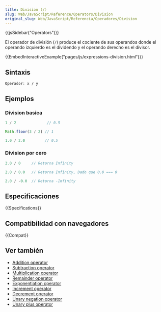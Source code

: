 ```yaml
---
title: Division (/)
slug: Web/JavaScript/Reference/Operators/Division
original_slug: Web/JavaScript/Referencia/Operadores/Division
---
```


{{jsSidebar("Operators")}}

El operador de división (`/`) produce el cociente de sus operandos donde el operando izquierdo es el dividendo y el operando derecho es el divisor.

{{EmbedInteractiveExample("pages/js/expressions-division.html")}}

## Sintaxis

```
Operador: x / y
```

## Ejemplos

### Division basica

```js
1 / 2              // 0.5

Math.floor(3 / 2) // 1

1.0 / 2.0         // 0.5
```

### Division por cero

```js
2.0 / 0     // Retorna Infinity

2.0 / 0.0   // Retorna Infinity, Dado que 0.0 === 0

2.0 / -0.0  // Retorna -Infinity
```

## Especificaciones

{{Specifications}}

## Compatibilidad con navegadores

{{Compat}}

## Ver también

- [Addition operator](/es/docs/Web/JavaScript/Reference/Operators/Addition)
- [Subtraction operator](/es/docs/Web/JavaScript/Reference/Operators/Subtraction)
- [Multiplication operator](/es/docs/Web/JavaScript/Reference/Operators/Multiplication)
- [Remainder operator](/es/docs/Web/JavaScript/Reference/Operators/Remainder)
- [Exponentiation operator](/es/docs/Web/JavaScript/Reference/Operators/Exponentiation)
- [Increment operator](/es/docs/Web/JavaScript/Reference/Operators/Increment)
- [Decrement operator](/es/docs/Web/JavaScript/Reference/Operators/Decrement)
- [Unary negation operator](/es/docs/Web/JavaScript/Reference/Operators/Unary_negation)
- [Unary plus operator](/es/docs/Web/JavaScript/Reference/Operators/Unary_plus)
